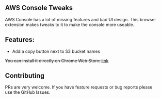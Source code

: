 AWS Console Tweaks
----------

AWS Console has a lot of missing features and bad UI design. This browser extension makes tweaks to it to make the console more useable.

## Features:
* Add a copy button next to S3 bucket names

<strike>You can install it directly on Chrome Web Store: [link](TBD)</strike>

## Contributing 
PRs are very welcome. If you have feature requests or bug reports please use the GitHub Issues.
